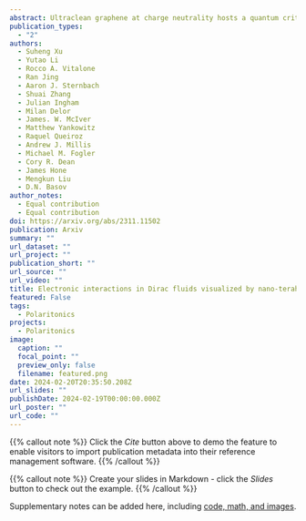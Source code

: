 ```yaml
---
abstract: Ultraclean graphene at charge neutrality hosts a quantum critical Dirac fluid of interacting electrons and holes. Interactions profoundly affect the charge dynamics of graphene, which is encoded in the properties of its collective modes: surface plasmon polaritons (SPPs). The group velocity and lifetime of SPPs have a direct correspondence with the reactive and dissipative parts of the tera-Hertz (THz) conductivity of the Dirac fluid. We succeeded in tracking the propagation of SPPs over sub-micron distances at femto-second (fs) time scales. Our experiments uncovered prominent departures from the predictions of the conventional Fermi-liquid theory. The deviations are particularly strong when the densities of electrons and holes are approximately equal. Our imaging methodology can be used to probe the electromagnetics of quantum materials other than graphene in order to provide fs-scale diagnostics under near-equilibrium conditions.
publication_types:
  - "2"
authors:
  - Suheng Xu
  - Yutao Li	
  - Rocco A. Vitalone
  - Ran Jing
  - Aaron J. Sternbach
  - Shuai Zhang
  - Julian Ingham
  - Milan Delor
  - James. W. McIver
  - Matthew Yankowitz
  - Raquel Queiroz
  - Andrew J. Millis
  - Michael M. Fogler
  - Cory R. Dean
  - James Hone
  - Mengkun Liu
  - D.N. Basov
author_notes:
  - Equal contribution
  - Equal contribution
doi: https://arxiv.org/abs/2311.11502
publication: Arxiv
summary: ""
url_dataset: ""
url_project: ""
publication_short: ""
url_source: ""
url_video: ""
title: Electronic interactions in Dirac fluids visualized by nano-terahertz spacetime mapping
featured: False
tags:
  - Polaritonics
projects:
  - Polaritonics
image:
  caption: ""
  focal_point: ""
  preview_only: false
  filename: featured.png
date: 2024-02-20T20:35:50.208Z
url_slides: ""
publishDate: 2024-02-19T00:00:00.000Z
url_poster: ""
url_code: ""
---
```


{{% callout note %}}
Click the *Cite* button above to demo the feature to enable visitors to import publication metadata into their reference management software.
{{% /callout %}}

{{% callout note %}}
Create your slides in Markdown - click the *Slides* button to check out the example.
{{% /callout %}}

Supplementary notes can be added here, including [code, math, and images](https://wowchemy.com/docs/writing-markdown-latex/).
